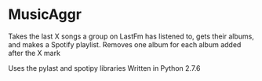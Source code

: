 # MusicAggr
Takes the last X songs a group on LastFm has listened to, gets their albums, and makes a Spotify playlist. 
Removes one album for each album added after the X mark

Uses the pylast and spotipy libraries
Written in Python 2.7.6
